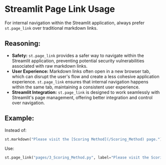 # Streamlit Page Link Usage

For internal navigation within the Streamlit application, always prefer `st.page_link` over traditional markdown links.

## Reasoning:
- **Safety:** `st.page_link` provides a safer way to navigate within the Streamlit application, preventing potential security vulnerabilities associated with raw markdown links.
- **User Experience:** Markdown links often open in a new browser tab, which can disrupt the user's flow and create a less cohesive application experience. `st.page_link` ensures that internal navigation happens within the same tab, maintaining a consistent user experience.
- **Streamlit Integration:** `st.page_link` is designed to work seamlessly with Streamlit's page management, offering better integration and control over navigation.

## Example:
Instead of:
```python
st.markdown("Please visit the [Scoring Method](/Scoring_Method) page.")
```

Use:
```python
st.page_link("pages/3_Scoring_Method.py", label="Please visit the Scoring Method page.")
```
